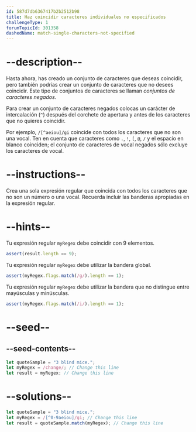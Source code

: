 ```yaml
---
id: 587d7db6367417b2b2512b98
title: Haz coincidir caracteres individuales no especificados
challengeType: 1
forumTopicId: 301358
dashedName: match-single-characters-not-specified
---
```


# --description--

Hasta ahora, has creado un conjunto de caracteres que deseas coincidir, pero también podrías crear un conjunto de caracteres que no desees coincidir. Este tipo de conjuntos de caracteres se llaman <dfn>conjuntos de caracteres negados</dfn>.

Para crear un conjunto de caracteres negados colocas un carácter de intercalación (`^`) después del corchete de apertura y antes de los caracteres que no quieres coincidir.

Por ejemplo, `/[^aeiou]/gi` coincide con todos los caracteres que no son una vocal. Ten en cuenta que caracteres como `.`, `!`, `[`, `@`, `/` y el espacio en blanco coinciden; el conjunto de caracteres de vocal negados sólo excluye los caracteres de vocal.

# --instructions--

Crea una sola expresión regular que coincida con todos los caracteres que no son un número o una vocal. Recuerda incluir las banderas apropiadas en la expresión regular.

# --hints--

Tu expresión regular `myRegex` debe coincidir con 9 elementos.

```js
assert(result.length == 9);
```

Tu expresión regular `myRegex` debe utilizar la bandera global.

```js
assert(myRegex.flags.match(/g/).length == 1);
```

Tu expresión regular `myRegex` debe utilizar la bandera que no distingue entre mayúsculas y minúsculas.

```js
assert(myRegex.flags.match(/i/).length == 1);
```

# --seed--

## --seed-contents--

```js
let quoteSample = "3 blind mice.";
let myRegex = /change/; // Change this line
let result = myRegex; // Change this line
```

# --solutions--

```js
let quoteSample = "3 blind mice.";
let myRegex = /[^0-9aeiou]/gi; // Change this line
let result = quoteSample.match(myRegex); // Change this line
```
